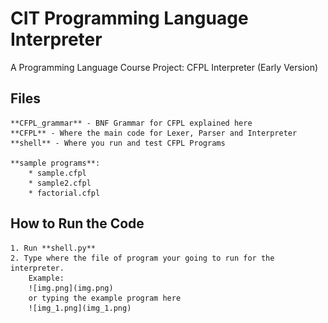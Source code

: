 # CIT Programming Language Interpreter

A Programming Language Course Project: CFPL Interpreter (Early Version)

## Files

    **CFPL_grammar** - BNF Grammar for CFPL explained here
    **CFPL** - Where the main code for Lexer, Parser and Interpreter
    **shell** - Where you run and test CFPL Programs

    **sample programs**: 
        * sample.cfpl
        * sample2.cfpl
        * factorial.cfpl
    
    


## How to Run the Code

    1. Run **shell.py**
    2. Type where the file of program your going to run for the interpreter.
        Example:
        ![img.png](img.png)
        or typing the example program here
        ![img_1.png](img_1.png)
